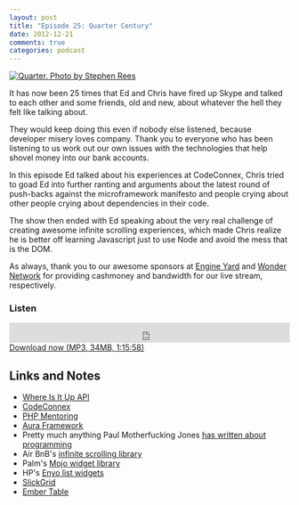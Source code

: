 ```yaml
---
layout: post
title: "Episode 25: Quarter Century"
date: 2012-12-21
comments: true
categories: podcast
---
```


[![Quarter. Photo by Stephen Rees](http://farm8.staticflickr.com/7127/8074598598_50f7919e88_z.jpg)](http://www.flickr.com/photos/stephen_rees/8074598598 "Quarter. Stephen Rees")

It has now been 25 times that Ed and Chris have fired up Skype
and talked to each other and some friends, old and new, about
whatever the hell they felt like talking about.

They would keep doing this even if nobody else listened, because
developer misery loves company. Thank you to everyone who has
been listening to us work out our own issues with the technologies
that help shovel money into our bank accounts.

In this episode Ed talked about his experiences at CodeConnex,
Chris tried to goad Ed into further ranting and arguments about
the latest round of push-backs against the microframework manifesto
and people crying about other people crying about dependencies in
their code.

The show then ended with Ed speaking about the very real challenge
of creating awesome infinite scrolling experiences, which made
Chris realize he is better off learning Javascript just to use
Node and avoid the mess that is the DOM.

As always, thank you to our awesome sponsors at [Engine Yard](http://engineyard.com)
and [Wonder Network](http://wondernetworks.com) for providing 
cashmoney and bandwidth for our live stream, respectively.

### Listen

<iframe frameborder="0" height="36px" scrolling="no" seamless src="https://simplecast.com/e/35283?style=dark" width="100%"></iframe>
<a href="http://audio.simplecast.com/35283.mp3" rel="enclosure">Download now (MP3, 34MB, 1:15:58)</a>

## Links and Notes

* [Where Is It Up API](http://api.whereisitup.com)
* [CodeConnex](http://codeconnex.org)
* [PHP Mentoring](http://phpmentoring.org)
* [Aura Framework](http://auraphp.github.com)
* Pretty much anything Paul Motherfucking Jones [has written about programming](http://paul-m-jones.com) 
* Air BnB's [infinite scrolling library](http://airbnb.github.com/infinity/)
* Palm's [Mojo widget library](https://developer.palm.com/content/api/reference/mojo/widgets/list.html)
* HP's [Enyo list widgets](https://github.com/enyojs/enyo/wiki/Lists)
* [SlickGrid](https://github.com/mleibman/SlickGrid)
* [Ember Table](http://addepar.github.com/ember-table)